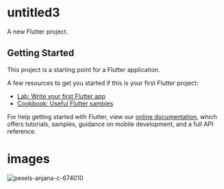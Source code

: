 # untitled3

A new Flutter project.

## Getting Started

This project is a starting point for a Flutter application.

A few resources to get you started if this is your first Flutter project:

- [Lab: Write your first Flutter app](https://flutter.dev/docs/get-started/codelab)
- [Cookbook: Useful Flutter samples](https://flutter.dev/docs/cookbook)

For help getting started with Flutter, view our
[online documentation](https://flutter.dev/docs), which offers tutorials,
samples, guidance on mobile development, and a full API reference.


# images

![pexels-anjana-c-674010](https://user-images.githubusercontent.com/111589262/236630734-e3487aae-59b7-47d1-bd0b-de6acbe0c842.jpg)
